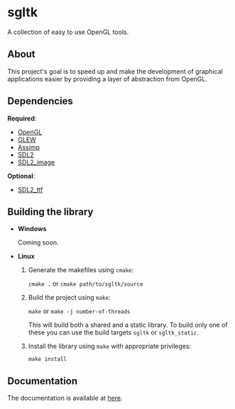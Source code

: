 # sgltk
A collection of easy to use OpenGL tools.

## About
This project's goal is to speed up and make the development of graphical
applications easier by providing a layer of abstraction from OpenGL.

## Dependencies

**Required**:

* [OpenGL](http://www.opengl.org)
* [GLEW](http://glew.sourceforge.net)
* [Assimp](http://www.assimp.org/main_downloads.html)
* [SDL2](http://www.libsdl.org/download-2.0.php)
* [SDL2_image](http://www.libsdl.org/projects/SDL_image/)

**Optional**:

* [SDL2_ttf](http://www.libsdl.org/projects/SDL_ttf/)

## Building the library
* **Windows**

    Coming soon.

* **Linux**
    1. Generate the makefiles using `cmake`:

        `cmake .` or `cmake path/to/sgltk/source`

    2. Build the project using `make`:

        `make` or `make -j number-of-threads`

        This will build both a shared and a static library. To build only one of these you can use the build targets `sgltk` or `sgltk_static`.

    3. Install the library using `make` with appropriate privileges:

        `make install`

## Documentation
The documentation is available at [here](http://pyth.github.io/sgltk/doc/html/annotated.html).